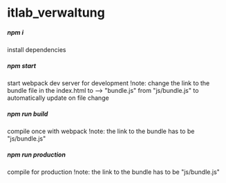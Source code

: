 # itlab_verwaltung

##### npm i
install dependencies

##### npm start
start webpack dev server for development
!note: change the link to the bundle file in the index.html to
--> "bundle.js" from "js/bundle.js"
to automatically update on file change

##### npm run build
compile once with webpack
!note: the link to the bundle has to be "js/bundle.js"

##### npm run production
compile for production
!note: the link to the bundle has to be "js/bundle.js"

